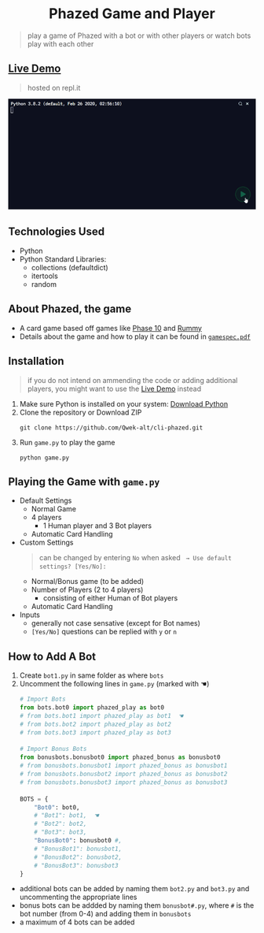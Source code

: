 <h1 align="center"> Phazed Game and Player </h1>

> play a game of Phazed with a bot or with other players or watch bots play with each other

<h2> <a href="https://replit.com/@unixc/cli-phazed?embed=1&output=1#.replit" target="_blank">Live Demo</a></h2>

> hosted on repl.it

![](demo/demo.gif)

## Technologies Used
* Python
* Python Standard Libraries:
  * collections (defaultdict)
  * itertools
  * random

## About Phazed, the game
* A card game based off games like [Phase 10](https://en.wikipedia.org/wiki/Phase_10) and [Rummy](https://en.wikipedia.org/wiki/Rummy)
* Details about the game and how to play it can be found in [`gamespec.pdf`](gamespec.pdf)

## Installation
> if you do not intend on ammending the code or adding additional players, you might want to use the [Live Demo](#live-demo) instead

1. Make sure Python is installed on your system: [Download Python]( https://www.python.org/downloads/)
2. Clone the repository or Download ZIP
    ```shell
    git clone https://github.com/Qwek-alt/cli-phazed.git
    ```
3. Run `game.py` to play the game
    ```shell
    python game.py
    ```

## Playing the Game with `game.py`
* Default Settings
  * Normal Game
  * 4 players
    * 1 Human player and 3 Bot players
  * Automatic Card Handling
* Custom Settings
  > can be changed by entering `No` when asked ` → Use default settings? [Yes/No]:`
  * Normal/Bonus game (to be added)
  * Number of Players (2 to 4 players)
    * consisting of either Human of Bot players
  * Automatic Card Handling
* Inputs
  * generally not case sensative (except for Bot names)
  * `[Yes/No]` questions can be replied with `y` or `n`

## How to Add A Bot
1. Create `bot1.py` in same folder as where `bots`
2. Uncomment the following lines in `game.py` (marked with ☚)
    ```python
    # Import Bots
    from bots.bot0 import phazed_play as bot0
    # from bots.bot1 import phazed_play as bot1  ☚
    # from bots.bot2 import phazed_play as bot2
    # from bots.bot3 import phazed_play as bot3

    # Import Bonus Bots
    from bonusbots.bonusbot0 import phazed_bonus as bonusbot0
    # from bonusbots.bonusbot1 import phazed_bonus as bonusbot1
    # from bonusbots.bonusbot2 import phazed_bonus as bonusbot2
    # from bonusbots.bonusbot3 import phazed_bonus as bonusbot3

    BOTS = {
        "Bot0": bot0,
        # "Bot1": bot1,  ☚
        # "Bot2": bot2,
        # "Bot3": bot3,
        "BonusBot0": bonusbot0 #,
        # "BonusBot1": bonusbot1,
        # "BonusBot2": bonusbot2,
        # "BonusBot3": bonusbot3
    }
    ```
* additional bots can be added by naming them `bot2.py` and `bot3.py` and uncommenting the appropriate lines
* bonus bots can be addded by naming them `bonusbot#.py`, where `#` is the bot number (from 0-4) and adding them in `bonusbots`
* a maximum of 4 bots can be added
